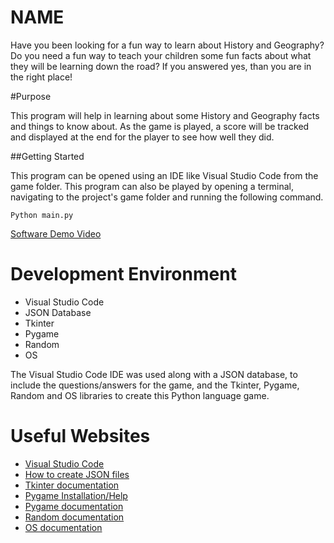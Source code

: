 # NAME

Have you been looking for a fun way to learn about History and Geography? Do you need a fun way to teach your children some fun facts about what they will be learning down the road? If you answered yes, than you are in the right place!

#Purpose

This program will help in learning about some History and Geography facts and things to know about. As the game is played, a score will be tracked and displayed at the end for the player to see how well they did.

##Getting Started

This program can be opened using an IDE like Visual Studio Code from the game folder. This program can also be played by opening a terminal, navigating to the project's game folder and running the following command.

```
Python main.py
```

[Software Demo Video](#)

# Development Environment

* Visual Studio Code
* JSON Database
* Tkinter
* Pygame
* Random
* OS

The Visual Studio Code IDE was used along with a JSON database, to include the questions/answers for the game, and the Tkinter, Pygame, Random and OS libraries to create this Python language game.

# Useful Websites

* [Visual Studio Code](https://code.visualstudio.com/)
* [How to create JSON files](https://codebeautify.org/blog/how-to-create-json-file/)
* [Tkinter documentation](https://docs.python.org/3/library/tkinter.html)
* [Pygame Installation/Help](https://bobbyhadz.com/blog/python-no-module-named-pygame)
* [Pygame documentation](https://www.pygame.org/docs/ref/mixer.html)
* [Random documentation](https://docs.python.org/3/library/random.html)
* [OS documentation](https://docs.python.org/3/library/os.html)